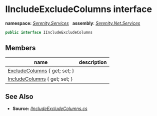 # IIncludeExcludeColumns interface
**namespace:** *[Serenity.Services](../README.md#serenity.services-namespace)*   **assembly**: *[Serenity.Net.Services](../README.md)*

```csharp
public interface IIncludeExcludeColumns
```

## Members

| name | description |
| --- | --- |
| [ExcludeColumns](IIncludeExcludeColumns/ExcludeColumns.md) { get; set; } |  |
| [IncludeColumns](IIncludeExcludeColumns/IncludeColumns.md) { get; set; } |  |

## See Also

* **Source:** *[IIncludeExcludeColumns.cs](https://github.com/serenity-is/Serenity/blob/master/src/Serenity.Net.Services/Models/IIncludeExcludeColumns.cs)*